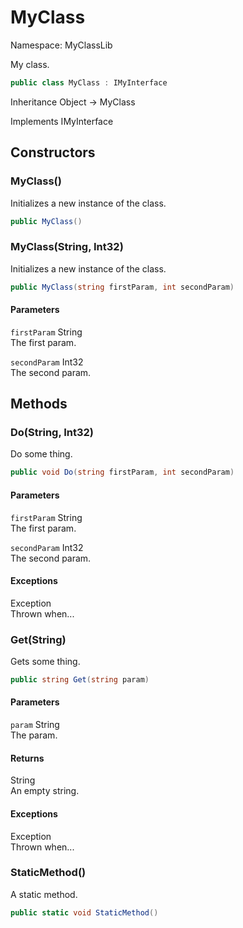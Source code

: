 # MyClass

Namespace: MyClassLib

My class.

```csharp
public class MyClass : IMyInterface
```

Inheritance Object → MyClass

Implements IMyInterface

## Constructors

### MyClass()

Initializes a new instance of the  class.

```csharp
public MyClass()
```

### MyClass(String, Int32)

Initializes a new instance of the  class.

```csharp
public MyClass(string firstParam, int secondParam)
```

#### Parameters

`firstParam` String<br>The first param.

`secondParam` Int32<br>The second param.

## Methods

### Do(String, Int32)

Do some thing.

```csharp
public void Do(string firstParam, int secondParam)
```

#### Parameters

`firstParam` String<br>The first param.

`secondParam` Int32<br>The second param.

#### Exceptions

Exception<br>Thrown when...

### Get(String)

Gets some thing.

```csharp
public string Get(string param)
```

#### Parameters

`param` String<br>The param.

#### Returns

String<br>An empty string.

#### Exceptions

Exception<br>Thrown when...

### StaticMethod()

A static method.

```csharp
public static void StaticMethod()
```

